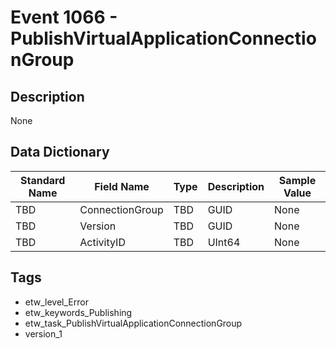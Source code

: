 # Event 1066 - PublishVirtualApplicationConnectionGroup

## Description
None

## Data Dictionary
|Standard Name|Field Name|Type|Description|Sample Value|
|---|---|---|---|---|
|TBD|ConnectionGroup|TBD|GUID|None|None|
|TBD|Version|TBD|GUID|None|None|
|TBD|ActivityID|TBD|UInt64|None|None|

## Tags
* etw_level_Error
* etw_keywords_Publishing
* etw_task_PublishVirtualApplicationConnectionGroup
* version_1